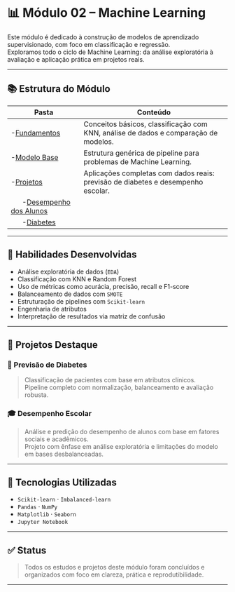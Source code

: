 # 📊 Módulo 02 – Machine Learning

Este módulo é dedicado à construção de modelos de aprendizado supervisionado, com foco em classificação e regressão.  
Exploramos todo o ciclo de Machine Learning: da análise exploratória à avaliação e aplicação prática em projetos reais.

---

## 📚 Estrutura do Módulo

| Pasta             | Conteúdo                                                                 |
|------------------|--------------------------------------------------------------------------|
| -[Fundamentos](https://github.com/RickBamberg/EAI_02_Machine_learning/tree/main/Fundamentos) | Conceitos básicos, classificação com KNN, análise de dados e comparação de modelos. |
| -[Modelo Base](https://github.com/RickBamberg/EAI_02_Machine_learning/tree/main/Modelo_Base) | Estrutura genérica de pipeline para problemas de Machine Learning.       |
| -[Projetos](https://github.com/RickBamberg/EAI_02_Machine_learning/tree/main/Projetos)       | Aplicações completas com dados reais: previsão de diabetes e desempenho escolar. |
| &nbsp;&nbsp;&nbsp;&nbsp;&nbsp;&nbsp;-[Desempenho dos Alunos](https://github.com/RickBamberg/EAI_02_Machine_learning/tree/main/Projetos/Desempenho_dos_Alunos) | 
| &nbsp;&nbsp;&nbsp;&nbsp;&nbsp;&nbsp;-[Diabetes](https://github.com/RickBamberg/EAI_02_Machine_learning/tree/main/Projetos/Diabetes) |  

---

## 🧠 Habilidades Desenvolvidas

- Análise exploratória de dados (`EDA`)
- Classificação com KNN e Random Forest
- Uso de métricas como acurácia, precisão, recall e F1-score
- Balanceamento de dados com `SMOTE`
- Estruturação de pipelines com `Scikit-learn`
- Engenharia de atributos
- Interpretação de resultados via matriz de confusão

---

## 🚀 Projetos Destaque

### 🧪 Previsão de Diabetes
> Classificação de pacientes com base em atributos clínicos.  
> Pipeline completo com normalização, balanceamento e avaliação robusta.

### 🎓 Desempenho Escolar
> Análise e predição do desempenho de alunos com base em fatores sociais e acadêmicos.  
> Projeto com ênfase em análise exploratória e limitações do modelo em bases desbalanceadas.

---

## 🧰 Tecnologias Utilizadas

- `Scikit-learn` · `Imbalanced-learn`
- `Pandas` · `NumPy`
- `Matplotlib` · `Seaborn`
- `Jupyter Notebook`

---

## ✅ Status

> Todos os estudos e projetos deste módulo foram concluídos e organizados com foco em clareza, prática e reprodutibilidade.

---
